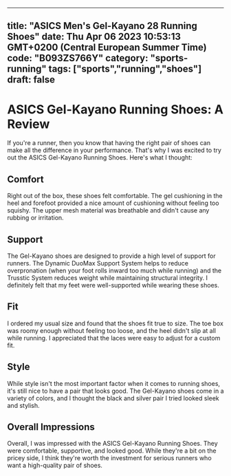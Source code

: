 
---
title: "ASICS Men's Gel-Kayano 28 Running Shoes" 
date: Thu Apr 06 2023 10:53:13 GMT+0200 (Central European Summer Time)
code: "B093ZS766Y"
category: "sports-running"
tags: ["sports","running","shoes"] 
draft: false
---
    
# ASICS Gel-Kayano Running Shoes: A Review

If you're a runner, then you know that having the right pair of shoes can make all the difference in your performance. That's why I was excited to try out the ASICS Gel-Kayano Running Shoes. Here's what I thought:

## Comfort

Right out of the box, these shoes felt comfortable. The gel cushioning in the heel and forefoot provided a nice amount of cushioning without feeling too squishy. The upper mesh material was breathable and didn't cause any rubbing or irritation.

## Support

The Gel-Kayano shoes are designed to provide a high level of support for runners. The Dynamic DuoMax Support System helps to reduce overpronation (when your foot rolls inward too much while running) and the Trusstic System reduces weight while maintaining structural integrity. I definitely felt that my feet were well-supported while wearing these shoes.

## Fit

I ordered my usual size and found that the shoes fit true to size. The toe box was roomy enough without feeling too loose, and the heel didn't slip at all while running. I appreciated that the laces were easy to adjust for a custom fit.

## Style

While style isn't the most important factor when it comes to running shoes, it's still nice to have a pair that looks good. The Gel-Kayano shoes come in a variety of colors, and I thought the black and silver pair I tried looked sleek and stylish.

## Overall Impressions

Overall, I was impressed with the ASICS Gel-Kayano Running Shoes. They were comfortable, supportive, and looked good. While they're a bit on the pricey side, I think they're worth the investment for serious runners who want a high-quality pair of shoes.